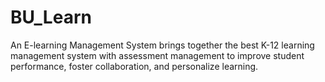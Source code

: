 # BU_Learn
An E-learning Management System brings together the best K-12 learning management system with assessment management to improve student performance, foster collaboration, and personalize learning.
